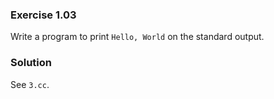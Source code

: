 ### Exercise 1.03

Write a program to print `Hello, World` on the standard output.

### Solution

See `3.cc`.
